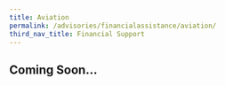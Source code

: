 ```yaml
---
title: Aviation
permalink: /advisories/financialassistance/aviation/
third_nav_title: Financial Support
---
```


## **Coming Soon...**

